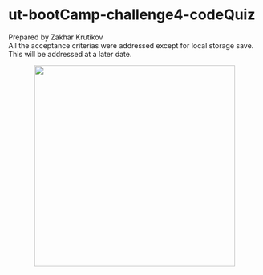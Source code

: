 # ut-bootCamp-challenge4-codeQuiz </br>
Prepared by Zakhar Krutikov </br>
All the acceptance criterias were addressed except for local storage save. This will be addressed at a later date.
<div align="center">
    <img src="ut-bootCamp-challenge4-codeQuiz/Capture.jpeg" width="400px"</img> 
</div>
